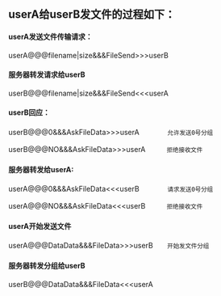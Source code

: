 ﻿## userA给userB发文件的过程如下：


#### userA发送文件传输请求：

userA@@@filename|size&&&FileSend>>>userB

#### 服务器转发请求给userB
userB@@@filename|size&&&FileSend<<<userA


#### userB回应：

userB@@@0&&&AskFileData>>>userA　　　　`允许发送0号分组`

userB@@@NO&&&AskFileData>>>userA　　　`拒绝接收文件`


#### 服务器转发给userA:

userA@@@0&&&AskFileData<<<userB　　　　`请求发送0号分组`

userA@@@NO&&&AskFileData<<<userB　　　`拒绝接收文件`

#### userA开始发送文件

userA@@@DataData&&&FileData>>>userB　　`开始发文件分组`

#### 服务器转发分组给userB

userB@@@DataData&&&FileData<<<userA
